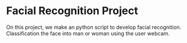 # Facial Recognition Project

On this project, we make an python script to develop facial recognition. Classification the face into man or woman using the user webcam.
